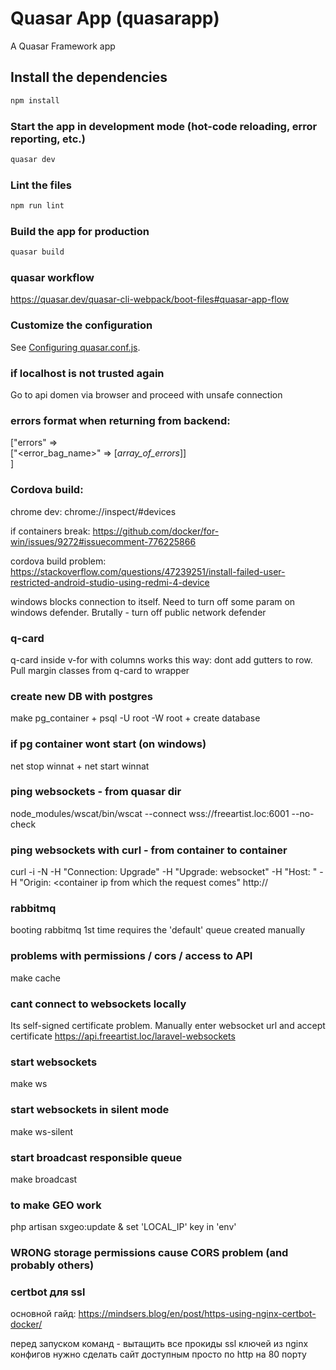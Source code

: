 # Quasar App (quasarapp)

A Quasar Framework app

## Install the dependencies
```bash
npm install
```

### Start the app in development mode (hot-code reloading, error reporting, etc.)
```bash
quasar dev
```

### Lint the files
```bash
npm run lint
```

### Build the app for production
```bash
quasar build
```

### quasar workflow
https://quasar.dev/quasar-cli-webpack/boot-files#quasar-app-flow

### Customize the configuration
See [Configuring quasar.conf.js](https://quasar.dev/quasar-cli/quasar-conf-js).

### if localhost is not trusted again
Go to api domen via browser and proceed with unsafe connection

### errors format when returning from backend:
["errors" => <br/> ["<error_bag_name>" => [*array_of_errors*]] <br/>]

### Cordova build:
chrome dev:
chrome://inspect/#devices

if containers break:
https://github.com/docker/for-win/issues/9272#issuecomment-776225866

cordova build problem:
https://stackoverflow.com/questions/47239251/install-failed-user-restricted-android-studio-using-redmi-4-device

windows blocks connection to itself. Need to turn off some param on windows defender. Brutally - turn off public network defender

### q-card
q-card inside v-for with columns works this way:
dont add gutters to row.
Pull margin classes from q-card to wrapper

### create new DB with postgres
make pg_container + psql -U root -W root + create database <name>

### if pg container wont start (on windows)
net stop winnat + net start winnat

### ping websockets - from quasar dir
node_modules/wscat/bin/wscat --connect wss://freeartist.loc:6001 --no-check

### ping websockets with curl - from container to container
curl -i -N -H "Connection: Upgrade" -H "Upgrade: websocket" -H "Host: <ws host ip>" -H "Origin: <container ip from which the request comes" http://<ws host ip>

### rabbitmq
booting rabbitmq 1st time requires the 'default' queue created manually

### problems with permissions / cors / access to API
make cache

### cant connect to websockets locally
Its self-signed certificate problem. Manually enter websocket url and accept certificate
https://api.freeartist.loc/laravel-websockets

### start websockets
make ws

### start websockets in silent mode
make ws-silent

### start broadcast responsible queue
make broadcast

### to make GEO work
php artisan sxgeo:update & set 'LOCAL_IP' key in 'env'

### WRONG storage permissions cause CORS problem (and probably others)

### certbot для ssl
основной гайд: https://mindsers.blog/en/post/https-using-nginx-certbot-docker/

перед запуском команд - вытащить все прокиды ssl ключей из nginx конфигов
нужно сделать сайт доступным просто по http на 80 порту
